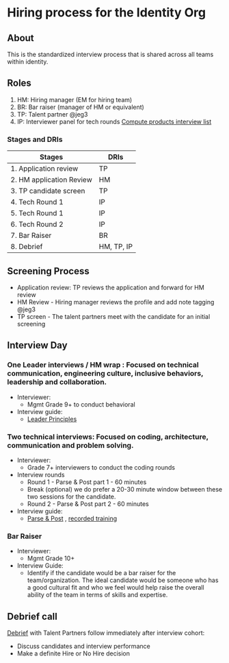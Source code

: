 # Hiring process for the Identity Org

## About

This is the standardized interview process that is shared across all teams within identity.

## Roles

1. HM: Hiring manager (EM for hiring team)
2. BR: Bar raiser (manager of HM or equivalent)
3. TP: Talent partner @jeg3
4. IP: Interviewer panel for tech rounds [Compute products interview list](https://docs.google.com/spreadsheets/d/1PVSKEae2RivHczao7BzcLok1cyfth9uSWtH7kt5mfxk/edit#gid=0)

### Stages and DRIs

|Stages| DRIs|
| ----------- | -----------
|1. Application review| TP |
|2. HM application Review | HM|
|3. TP candidate screen|TP|
|4. Tech Round 1 |IP|
|5. Tech Round 1 |IP|
|6. Tech Round 2 |IP|
|7. Bar Raiser | BR |
|8. Debrief| HM, TP, IP|

## Screening Process

- Application review: TP reviews the application and forward for HM review
- HM Review - Hiring manager reviews the profile and add note tagging @jeg3
- TP screen - The talent partners meet with the candidate for an initial screening

## Interview Day

### One Leader interviews / HM wrap : Focused on technical communication, engineering culture, inclusive behaviors, leadership and collaboration.

- Interviewer:
  - Mgmt Grade 9+ to conduct behavioral
- Interview guide:
  - [Leader Principles](https://github.com/github/engineering/blob/main/interviewing/coding/IC/leadership-principles.md)

### Two technical interviews: Focused on coding, architecture, communication and problem solving.

- Interviewer:
  - Grade 7+ interviewers to conduct the coding rounds
- Interview rounds
  - Round 1 - Parse & Post part 1 - 60 minutes
  - Break (optional) we do prefer a 20-30 minute window between these two sessions for the candidate.
  - Round 2 - Parse & Post part 2 - 60 minutes
- Interview guide:
  - [Parse & Post](https://github.com/github/npm/tree/master/interviews/exercises/parse-and-post#readme) , [recorded training](https://github.rewatch.com/video/xdcn2h3gz6kdmwdt-parse-and-post-aom-interview-training)

### Bar Raiser

- Interviewer:
  - Mgmt Grade 10+
- Interview Guide:
  - Identify if the candidate would be a bar raiser for the team/organization. The ideal candidate would be someone who has a good cultural fit and who we feel would help raise the overall ability of the team in terms of skills and expertise.

## Debrief call

[Debrief](https://github.com/github/engineering/blob/main/hiring/debriefs.md) with Talent Partners follow immediately after interview cohort:

- Discuss candidates and interview performance
- Make a definite Hire or No Hire decision
